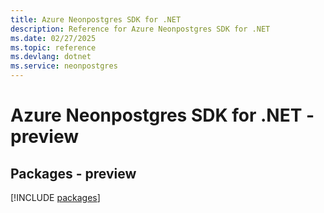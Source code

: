 ```yaml
---
title: Azure Neonpostgres SDK for .NET
description: Reference for Azure Neonpostgres SDK for .NET
ms.date: 02/27/2025
ms.topic: reference
ms.devlang: dotnet
ms.service: neonpostgres
---
```

# Azure Neonpostgres SDK for .NET - preview
## Packages - preview
[!INCLUDE [packages](neonpostgres-index.md)]